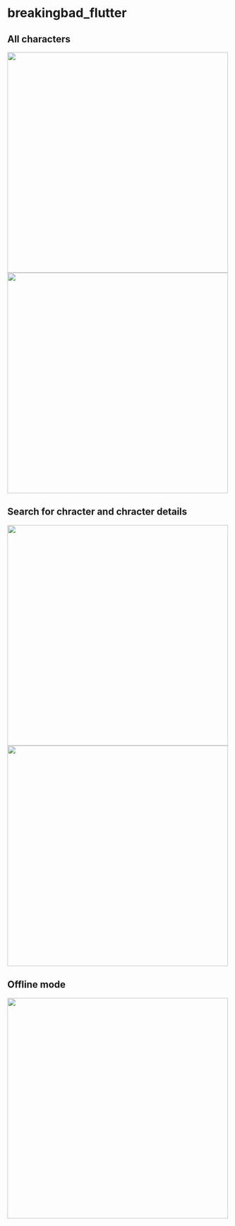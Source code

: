 # breakingbad_flutter


## All characters
<img src="screenshots/first.jpg" width = "500"> <img src="screenshots/second.jpg" width = "500">
## Search for chracter and chracter details
<img src="screenshots/third.jpg" width = "500"> <img src="screenshots/fourth.jpg" width = "500"> 
## Offline mode
<img src="screenshots/fifth.jpg" width = "500"> 
